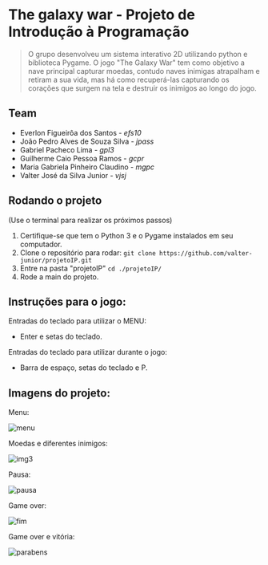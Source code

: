 # The galaxy war - Projeto de Introdução à Programação

>O grupo desenvolveu um sistema interativo 2D utilizando python e biblioteca Pygame. O jogo "The Galaxy War" tem como objetivo a nave principal capturar moedas, contudo naves inimigas atrapalham e retiram a sua vida, mas há como recuperá-las capturando os corações que surgem na tela e destruir os inimigos ao longo do jogo.
>

## Team

- Everlon Figueirôa dos Santos - *efs10*
- João Pedro Alves de Souza Silva - *jpass*
- Gabriel Pacheco Lima - *gpl3*
- Guilherme Caio Pessoa Ramos - *gcpr*
- Maria Gabriela Pinheiro Claudino - *mgpc*
- Valter José da Silva Junior - *vjsj*

## Rodando o projeto

(Use o terminal para realizar os próximos passos)

1. Certifique-se que tem o Python 3 e o Pygame instalados em seu computador.
2. Clone o repositório para rodar:
`git clone https://github.com/valter-junior/projetoIP.git`
3. Entre na pasta "projetoIP"
`cd ./projetoIP/`
4. Rode a main do projeto. 

## Instruções para o jogo:

Entradas do teclado para utilizar o MENU:
- Enter e setas do teclado.

Entradas do teclado para utilizar durante o jogo:
- Barra de espaço, setas do teclado e P. 


## Imagens do projeto:
Menu:

![menu](https://user-images.githubusercontent.com/91145009/146822749-9cb60794-3a31-4b36-a3da-ff6250d9fc65.jpeg)

Moedas e diferentes inimigos: 

![img3](https://user-images.githubusercontent.com/91145009/146822858-c8d025c8-c387-420e-84e4-8eabd0ba44c4.jpeg)

Pausa: 

![pausa](https://user-images.githubusercontent.com/91145009/146822962-2fe09d60-c805-40c9-9120-32282e0043a5.jpeg)

Game over:

![fim](https://user-images.githubusercontent.com/91145009/146823007-cbfdd3bb-976d-4825-9385-f39eea6f3247.jpeg)

Game over e vitória: 

![parabens](https://user-images.githubusercontent.com/91145009/146823085-8eedb5c2-79f9-4ff5-9b5c-3cbb7c2cb178.jpeg)


